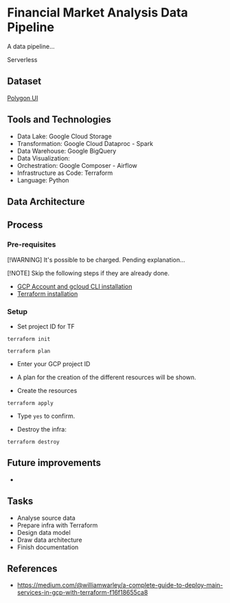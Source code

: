 # Financial Market Analysis Data Pipeline

A data pipeline...

Serverless

## Dataset

[Polygon UI](https://polygon.io/)

## Tools and Technologies

- Data Lake: Google Cloud Storage
- Transformation: Google Cloud Dataproc - Spark
- Data Warehouse: Google BigQuery
- Data Visualization:
- Orchestration: Google Composer - Airflow
- Infrastructure as Code: Terraform
- Language: Python

## Data Architecture

## Process

### Pre-requisites

[!WARNING] It's possible to be charged. Pending explanation...

[!NOTE] Skip the following steps if they are already done.

- [GCP Account and gcloud CLI installation]()
- [Terraform installation](https://developer.hashicorp.com/terraform/tutorials/aws-get-started/install-cli)

### Setup

- Set project ID for TF

```
terraform init
```

```
terraform plan
```

- Enter your GCP project ID

- A plan for the creation of the different resources will be shown.

- Create the resources

```
terraform apply
```

- Type `yes` to confirm.

- Destroy the infra:

```
terraform destroy
```

## Future improvements

-

## Tasks

- Analyse source data
- Prepare infra with Terraform
- Design data model
- Draw data architecture
- Finish documentation

## References

- https://medium.com/@williamwarley/a-complete-guide-to-deploy-main-services-in-gcp-with-terraform-f16f18655ca8
